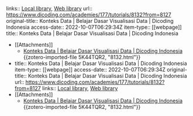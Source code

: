 links:: [Local library](zotero://select/library/items/DGJ534ZY), [Web library](https://www.zotero.org/users/9756735/items/DGJ534ZY)
url:: https://www.dicoding.com/academies/177/tutorials/8132?from=8127
original-title:: Konteks Data | Belajar Dasar Visualisasi Data | Dicoding Indonesia
access-date:: 2022-10-07T06:29:34Z
item-type:: [[webpage]]
title:: Konteks Data | Belajar Dasar Visualisasi Data | Dicoding Indonesia

- [[Attachments]]
	- [Konteks Data | Belajar Dasar Visualisasi Data | Dicoding Indonesia](https://www.dicoding.com/academies/177/tutorials/8132?from=8127) {{zotero-imported-file 5K44TQR2, "8132.html"}}
- title:: Konteks Data | Belajar Dasar Visualisasi Data | Dicoding Indonesia
  item-type:: [[webpage]]
  access-date:: 2022-10-07T06:29:34Z
  original-title:: Konteks Data | Belajar Dasar Visualisasi Data | Dicoding Indonesia
  url:: https://www.dicoding.com/academies/177/tutorials/8132?from=8127
  links:: [Local library](zotero://select/library/items/DGJ534ZY), [Web library](https://www.zotero.org/users/9756735/items/DGJ534ZY)
- [[Attachments]]
	- [Konteks Data | Belajar Dasar Visualisasi Data | Dicoding Indonesia](https://www.dicoding.com/academies/177/tutorials/8132?from=8127) {{zotero-imported-file 5K44TQR2, "8132.html"}}